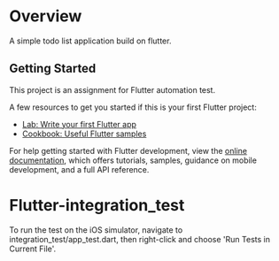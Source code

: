 # Overview

A simple todo list application build on flutter.

## Getting Started

This project is an assignment for Flutter automation test.

A few resources to get you started if this is your first Flutter project:

- [Lab: Write your first Flutter app](https://docs.flutter.dev/get-started/codelab)
- [Cookbook: Useful Flutter samples](https://docs.flutter.dev/cookbook)

For help getting started with Flutter development, view the
[online documentation](https://docs.flutter.dev/), which offers tutorials,
samples, guidance on mobile development, and a full API reference.
# Flutter-integration_test
To run the test on the iOS simulator, navigate to integration_test/app_test.dart, then right-click and choose 'Run Tests in Current File'.
